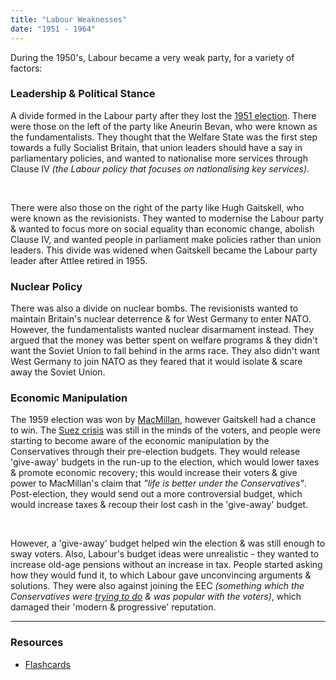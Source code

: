 ```yaml
---
title: "Labour Weaknesses"
date: "1951 - 1964"
---
```


During the 1950's, Labour became a very weak party, for a variety of factors:

### Leadership & Political Stance

A divide formed in the Labour party after they lost the [1951 election](/history/britain/51-election). There were those on the left of the party like Aneurin Bevan, who were known as the fundamentalists. They thought that the Welfare State was the first step towards a fully Socialist Britain, that union leaders should have a say in parliamentary policies, and wanted to nationalise more services through Clause IV *(the Labour policy that focuses on nationalising key services)*.

<br />

There were also those on the right of the party like Hugh Gaitskell, who were known as the revisionists. They wanted to modernise the Labour party & wanted to focus more on social equality than economic change, abolish Clause IV, and wanted people in parliament make policies rather than union leaders. This divide was widened when Gaitskell became the Labour party leader after Attlee retired in 1955.

### Nuclear Policy

There was also a divide on nuclear bombs. The revisionists wanted to maintain Britain's nuclear deterrence & for West Germany to enter NATO. However, the fundamentalists wanted nuclear disarmament instead. They argued that the money was better spent on welfare programs & they didn't want the Soviet Union to fall behind in the arms race. They also didn't want West Germany to join NATO as they feared that it would isolate & scare away the Soviet Union.

### Economic Manipulation

The 1959 election was won by [MacMillan](/history/britain/51-64-conservatives-leaders#macmillan), however Gaitskell had a chance to win. The [Suez crisis](/history/britain/51-64-conservatives-leaders#suez) was still in the minds of the voters, and people were starting to become aware of the economic manipulation by the Conservatives through their pre-election budgets. They would release 'give-away' budgets in the run-up to the election, which would lower taxes & promote economic recovery; this would increase their voters & give power to MacMillan's claim that *"life is better under the Conservatives"*. Post-election, they would send out a more controversial budget, which would increase taxes & recoup their lost cash in the 'give-away' budget.

<br />

However, a 'give-away' budget helped win the election & was still enough to sway voters. Also, Labour's budget ideas were unrealistic - they wanted to increase old-age pensions without an increase in tax. People started asking how they would fund it, to which Labour gave unconvincing arguments & solutions. They were also against joining the EEC *(something which the Conservatives were [trying to do](/history/britain/51-64-conservatives-decline#eec) & was popular with the voters)*, which damaged their 'modern & progressive' reputation.

---

### Resources

- [Flashcards](/flashcards_britain_51-64-conservatives-labour.pdf)